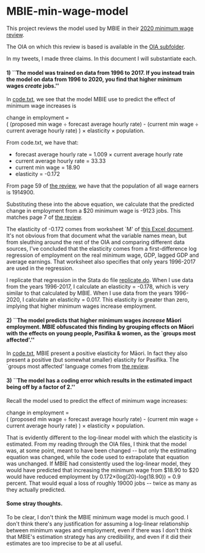 # MBIE-min-wage-model
This project reviews the model used by MBIE in their [2020 minimum wage review](https://www.mbie.govt.nz/assets/minimum-wage-review-december-2020-redacted.pdf).

The OIA on which this review is based is available in the [OIA subfolder](OIA).

In my tweets, I made three claims. In this document I will substantiate each.

#### 1) ``The model was trained on data from 1996 to 2017. If you instead train the model on data from 1996 to 2020, you find that higher minimum wages *create* jobs.''

In [code.txt](OIA/Code.txt), we see that the model MBIE use to predict the effect of minimum wage increases is


change in employment  =  
(  (proposed min wage ÷ forecast average hourly rate)
            - (current min wage ÷ current average hourly rate)
) ×  elasticity × population.

From code.txt, we have that:
- forecast average hourly rate = 1.009 × current average hourly rate
- current average hourly rate = 33.33
- current min wage = 18.90
- elasticity = -0.172
    
From page 59 of [the review](https://www.mbie.govt.nz/assets/minimum-wage-review-december-2020-redacted.pdf), we have that the population of all wage earners is 1914900.

Substituting these into the above equation, we calculate that the predicted change in employment from a $20 minimum wage is -9123 jobs. This matches page 7 of [the review](https://www.mbie.govt.nz/assets/minimum-wage-review-december-2020-redacted.pdf).

The elasticity of -0.172 comes from worksheet `M' of [this Excel document](https://github.com/wilburtownsend/MBIE-min-wage-model/blob/main/OIA/------'s%20work-13Feb2019.xlsx). It's not obvious from that document what the variable names mean, but from sleuthing around the rest of the OIA and comparing different data sources, I've concluded that the elasticity comes from a first-difference log regression of employment on the real minimum wage, GDP, lagged GDP and average earnings. That worksheet also specifies that only years 1996-2017 are used in the regression.

I replicate that regression in the Stata do file [replicate.do](replicate/replicate.do). When I use data from the years 1996-2017, I calculate an elasticity = -0.178, which is very similar to that calculated by MBIE. When I use data from the years 1996-2020, I calculate an elasticity = 0.017. This elasticity is greater than zero, implying that higher minimum wages increase employment.


#### 2) ``The model predicts that higher minimum wages *increase* Māori employment. MBIE obfuscated this finding by grouping effects on Māori with the effects on young people, Pasifika & women, as the `groups most affected'.''

In [code.txt](OIA/Code.txt), MBIE present a positive elasticity for Māori. In fact they also present a positive (but somewhat smaller) elasticity for Pasifika. The `groups most affected' language comes from [the review](https://www.mbie.govt.nz/assets/minimum-wage-review-december-2020-redacted.pdf).

#### 3) ``The model has a coding error which results in the estimated impact being off by a factor of 2.''

Recall the model used to predict the effect of minimum wage increases:

change in employment  =  
(  (proposed min wage ÷ forecast average hourly rate)
            - (current min wage ÷ current average hourly rate)
) ×  elasticity × population.

That is evidently different to the log-linear model with which the elasticity is estimated. From my reading through the OIA files, I think that the model was, at some point, meant to have been changed -- but only the estimating equation was changed, while the code used to extrapolate that equation was unchanged. If MBIE had consistently used the log-linear model, they would have predicted that increasing the minimum wage from $18.90 to $20 would have reduced employment by 0.172×(log(20)-log(18.90)) = 0.9 percent. That would equal a loss of roughly 19000 jobs -- twice as many as they actually predicted.

#### Some stray thoughts.

To be clear, I don't think the MBIE minimum wage model is much good. I don't think there's any justification for assuming a log-linear relationship between minimum wages and employment, even if there was I don't think that MBIE's estimation strategy has any credibiility, and even if it did their estimates are too imprecise to be at all useful. 
